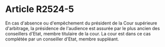 # Article R2524-5

  
En cas d'absence ou d'empêchement du président de la Cour supérieure d'arbitrage, la présidence de l'audience est assurée par le plus ancien des conseillers d'Etat, membre titulaire de la cour. La cour est dans ce cas complétée par un conseiller d'Etat, membre suppléant.